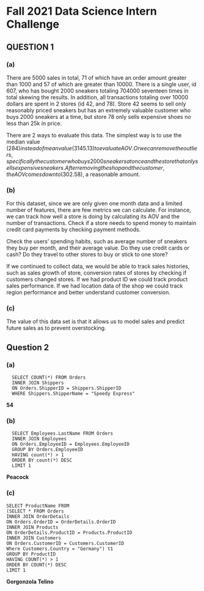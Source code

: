 # Fall 2021 Data Science Intern Challenge

## QUESTION 1

### (a)
There are 5000 sales in total, 71 of which have an order amount greater than 1000 and 57 of which are greater than 10000. There is a single user, id 607, who has bought 2000 sneakers totaling 704000 seventeen times in total skewing the results. In addition, all transactions totaling over 10000 dollars are spent in 2 stores (id 42, and 78). Store 42 seems to sell only reasonably priced sneakers but has an extremely valuable customer who buys 2000 sneakers at a time, but store 78 only sells expensive shoes no less than 25k in price.

There are 2 ways to evaluate this data. The simplest way is to use the median value ($284) instead of mean value (3145.13) to evaluate AOV. Or we can remove the outliers, specifically the customer who buys 2000 sneakers at once and the store that only sells expensive sneakers. After removing the shop and the customer, the AOV comes down to ($302.58), a reasonable amount.

### (b)
For this dataset, since we are only given one month data and a limited number of features, there are few metrics we can calculate. For instance, we can track how well a store is doing by calculating its AOV and the number of transactions. Check if a store needs to spend money to maintain credit card payments by checking payment methods. 

Check the users’ spending habits, such as average number of sneakers they buy per month, and their average value. Do they use credit cards or cash? Do they travel to other stores to buy or stick to one store? 

If we continued to collect data, we would be able to track sales histories, such as sales growth of store, conversion rates of stores by checking if customers changed stores. If we had product ID we could track product sales performance. If we had location data of the shop we could track region performance and better understand customer conversion.

### (c)
The value of this data set is that it allows us to model sales and predict future sales as to prevent overstocking.


## Question 2
### (a)
```
  SELECT COUNT(*) FROM Orders  
  INNER JOIN Shippers  
  ON Orders.ShipperID = Shippers.ShipperID  
  WHERE Shippers.ShipperName = "Speedy Express"  
```

__54__


### (b)
```
  SELECT Employees.LastName FROM Orders  
  INNER JOIN Employees  
  ON Orders.EmployeeID = Employees.EmployeeID  
  GROUP BY Orders.EmployeeID  
  HAVING count(*) > 1  
  ORDER BY count(*) DESC  
  LIMIT 1  
```


__Peacock__

### (c)
```
SELECT ProductName FROM  
(SELECT * FROM Orders  
INNER JOIN OrderDetails  
ON Orders.OrderID = OrderDetails.OrderID  
INNER JOIN Products  
ON OrderDetails.ProductID = Products.ProductID  
INNER JOIN Customers  
ON Orders.CustomerID = Customers.CustomerID  
Where Customers.Country = "Germany") t1  
GROUP BY ProductID  
HAVING COUNT(*) > 1  
ORDER BY COUNT(*) DESC  
LIMIT 1
```

__Gorgonzola Telino__

